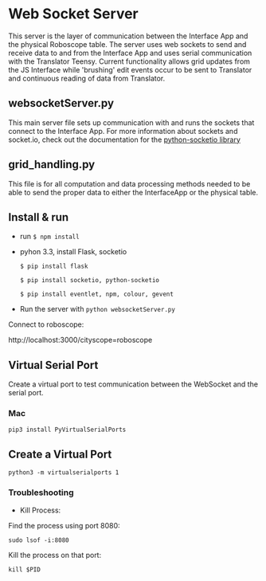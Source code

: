 # Web Socket Server

This server is the layer of communication between the Interface App and the physical Roboscope table. The server uses web sockets to send and receive data to and from the Interface App and uses serial communication with the Translator Teensy. Current functionality allows grid updates from the JS Interface while 'brushing' edit events occur to be sent to Translator and continuous reading of data from Translator.

## websocketServer.py

This main server file sets up communication with and runs the sockets that connect to the Interface App. For more information about sockets and socket.io, check out the documentation for the [python-socketio library](https://python-socketio.readthedocs.io/en/latest/)

## grid_handling.py

This file is for all computation and data processing methods needed to be able to send the proper data to either the InterfaceApp or the physical table.

## Install & run

-   run `$ npm install`

-   pyhon 3.3, install Flask, socketio

    `$ pip install flask`

    `$ pip install socketio, python-socketio`

    `$ pip install eventlet, npm, colour, gevent`

-   Run the server with `python websocketServer.py`

Connect to roboscope:

http://localhost:3000/cityscope=roboscope

## Virtual Serial Port

Create a virtual port to test communication between the WebSocket and the serial port.

### Mac

`pip3 install PyVirtualSerialPorts`

## Create a Virtual Port

`python3 -m virtualserialports 1`



### Troubleshooting

- Kill Process:

Find the process using port 8080:

`sudo lsof -i:8080`

Kill the process on that port:

`kill $PID`

